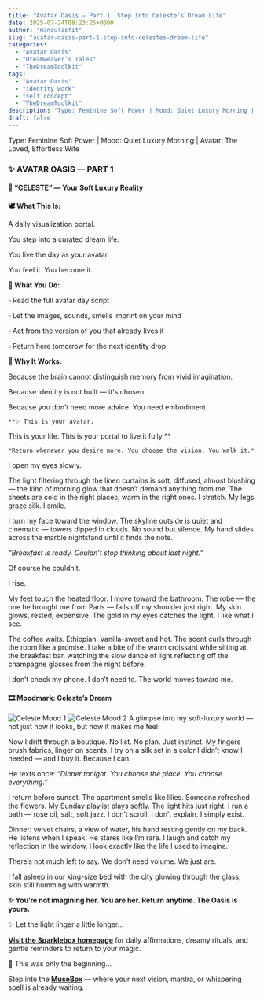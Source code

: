 ```yaml
---
title: "Avatar Oasis – Part 1: Step Into Celeste’s Dream Life"
date: 2025-07-24T08:23:25+0000
author: "manoulasfit"
slug: "avatar-oasis-part-1-step-into-celestes-dream-life"
categories:
  - "Avatar Oasis"
  - "Dreamweaver’s Tales"
  - "TheDreamToolkit"
tags:
  - "Avatar Oasis"
  - "identity work"
  - "self concept"
  - "TheDreamToolkit"
description: "Type: Feminine Soft Power | Mood: Quiet Luxury Morning | Avatar: The Loved, Effortless Wife"
draft: false
---
```

Type: Feminine Soft Power | Mood: Quiet Luxury Morning | Avatar: The Loved, Effortless Wife

  ### ✨ AVATAR OASIS — PART 1

  #### 💠 “CELESTE” — Your Soft Luxury Reality

  **🕊️ What This Is:**

  A daily visualization portal.

  You step into a curated dream life.

  You live the day as your avatar.

  You feel it. You become it.

  **🌸 What You Do:**

  ▫️ Read the full avatar day script

  ▫️ Let the images, sounds, smells imprint on your mind

  ▫️ Act from the version of you that already lives it

  ▫️ Return here tomorrow for the next identity drop

  **💫 Why It Works:**

  Because the brain cannot distinguish memory from vivid imagination.

  Because identity is not built — it's chosen.

  Because you don’t need more advice. You need embodiment.

    **✨ This is your avatar.
This is your life.
This is your portal to live it fully.**

    *Return whenever you desire more. You choose the vision. You walk it.*

I open my eyes slowly.

The light filtering through the linen curtains is soft, diffused, almost blushing — the kind of morning glow that doesn’t demand anything from me. The sheets are cold in the right places, warm in the right ones. I stretch. My legs graze silk. I smile.

I turn my face toward the window. The skyline outside is quiet and cinematic — towers dipped in clouds. No sound but silence. My hand slides across the marble nightstand until it finds the note.

*“Breakfast is ready. Couldn’t stop thinking about last night.”*

Of course he couldn’t.

I rise.

My feet touch the heated floor. I move toward the bathroom. The robe — the one he brought me from Paris — falls off my shoulder just right. My skin glows, rested, expensive. The gold in my eyes catches the light. I like what I see.

The coffee waits. Ethiopian. Vanilla-sweet and hot. The scent curls through the room like a promise. I take a bite of the warm croissant while sitting at the breakfast bar, watching the slow dance of light reflecting off the champagne glasses from the night before.

I don’t check my phone. I don’t need to. The world moves toward me.

  #### 🎞️ Moodmark: Celeste’s Dream

  ![Celeste Mood 1](/celeste_mood.jpg)
  ![Celeste Mood 2](/cleste_mood2.jpg)
  A glimpse into my soft-luxury world — not just how it looks, but how it makes me feel.

Now I drift through a boutique. No list. No plan. Just instinct. My fingers brush fabrics, linger on scents. I try on a silk set in a color I didn’t know I needed — and I buy it. Because I can.

He texts once:
*“Dinner tonight. You choose the place. You choose everything.”*

I return before sunset. The apartment smells like lilies. Someone refreshed the flowers. My Sunday playlist plays softly. The light hits just right. I run a bath — rose oil, salt, soft jazz. I don’t scroll. I don’t explain. I simply exist.

Dinner: velvet chairs, a view of water, his hand resting gently on my back. He listens when I speak. He stares like I’m rare. I laugh and catch my reflection in the window. I look exactly like the life I used to imagine.

There’s not much left to say. We don’t need volume. We just are.

I fall asleep in our king-size bed with the city glowing through the glass, skin still humming with warmth.

**✨ You’re not imagining her. You are her.
Return anytime. The Oasis is yours.**

✨ Let the light linger a little longer...

[**Visit the Sparklebox homepage**](https://sparklebox.blog) for daily affirmations, dreamy rituals, and gentle reminders to return to your magic.

💭 This was only the beginning...

Step into the [**MuseBox**](https://sparklebox.blog/%E2%9C%A8-the-musebox/) — where your next vision, mantra, or whispering spell is already waiting.